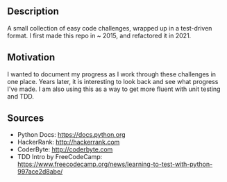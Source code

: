## Description
A small collection of easy code challenges, wrapped up in a test-driven format. I first made this repo in ~ 2015, and refactored it in 2021.

## Motivation

I wanted to document my progress as I work through these challenges in one place. Years later, it is interesting to look back and see what progress I've made. I am also using this as a way to get more fluent with unit testing and TDD.

## Sources
* Python Docs: https://docs.python.org
* HackerRank: http://hackerrank.com
* CoderByte: http://coderbyte.com
* TDD Intro by FreeCodeCamp: https://www.freecodecamp.org/news/learning-to-test-with-python-997ace2d8abe/
